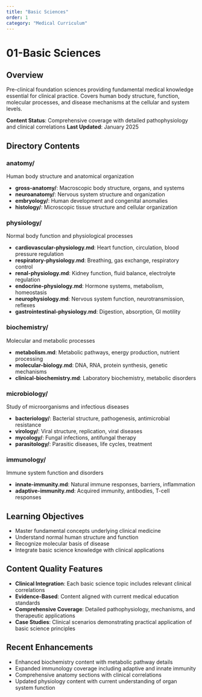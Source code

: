 ```yaml
---
title: "Basic Sciences"
order: 1
category: "Medical Curriculum"
---
```


# 01-Basic Sciences

## Overview
Pre-clinical foundation sciences providing fundamental medical knowledge essential for clinical practice. Covers human body structure, function, molecular processes, and disease mechanisms at the cellular and system levels.

**Content Status**: Comprehensive coverage with detailed pathophysiology and clinical correlations
**Last Updated**: January 2025

## Directory Contents

### anatomy/
Human body structure and anatomical organization
- **gross-anatomy/**: Macroscopic body structure, organs, and systems
- **neuroanatomy/**: Nervous system structure and organization
- **embryology/**: Human development and congenital anomalies
- **histology/**: Microscopic tissue structure and cellular organization

### physiology/
Normal body function and physiological processes
- **cardiovascular-physiology.md**: Heart function, circulation, blood pressure regulation
- **respiratory-physiology.md**: Breathing, gas exchange, respiratory control
- **renal-physiology.md**: Kidney function, fluid balance, electrolyte regulation
- **endocrine-physiology.md**: Hormone systems, metabolism, homeostasis
- **neurophysiology.md**: Nervous system function, neurotransmission, reflexes
- **gastrointestinal-physiology.md**: Digestion, absorption, GI motility

### biochemistry/
Molecular and metabolic processes
- **metabolism.md**: Metabolic pathways, energy production, nutrient processing
- **molecular-biology.md**: DNA, RNA, protein synthesis, genetic mechanisms
- **clinical-biochemistry.md**: Laboratory biochemistry, metabolic disorders

### microbiology/
Study of microorganisms and infectious diseases
- **bacteriology/**: Bacterial structure, pathogenesis, antimicrobial resistance
- **virology/**: Viral structure, replication, viral diseases
- **mycology/**: Fungal infections, antifungal therapy
- **parasitology/**: Parasitic diseases, life cycles, treatment

### immunology/
Immune system function and disorders
- **innate-immunity.md**: Natural immune responses, barriers, inflammation
- **adaptive-immunity.md**: Acquired immunity, antibodies, T-cell responses

## Learning Objectives
- Master fundamental concepts underlying clinical medicine
- Understand normal human structure and function
- Recognize molecular basis of disease
- Integrate basic science knowledge with clinical applications

## Content Quality Features
- **Clinical Integration**: Each basic science topic includes relevant clinical correlations
- **Evidence-Based**: Content aligned with current medical education standards
- **Comprehensive Coverage**: Detailed pathophysiology, mechanisms, and therapeutic applications
- **Case Studies**: Clinical scenarios demonstrating practical application of basic science principles

## Recent Enhancements
- Enhanced biochemistry content with metabolic pathway details
- Expanded immunology coverage including adaptive and innate immunity
- Comprehensive anatomy sections with clinical correlations
- Updated physiology content with current understanding of organ system function
